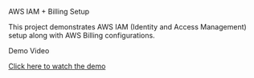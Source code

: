  AWS IAM + Billing Setup

This project demonstrates AWS IAM (Identity and Access Management) setup along with AWS Billing configurations.

 Demo Video

[Click here to watch the demo](https://drive.google.com/file/d/1uIK2AMOx-r6eSal7u_hUORvkCRZVtpuC/view?usp=sharing)
